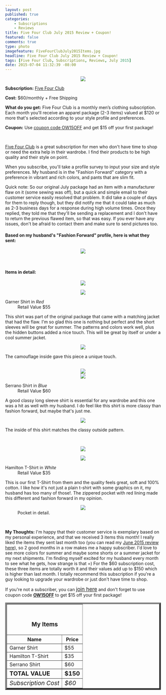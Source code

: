 ```yaml
---
layout: post
published: true
categories: 
    - Subscriptions
    - Reviews
title: Five Four Club July 2015 Review + Coupon!
featured: false
comments: true
type: photo
imagefeature: FiveFourClubJuly2015Items.jpg
headline: Five Four Club July 2015 Review + Coupon!
tags: [Five Four Club, Subscriptions, Reviews, July 2015]
date: 2015-07-04 11:32:39 -08:00
---
```


<center><img src='/images/FiveFourClubJuly2015Package.jpg'></center>
<p><b>Subscription:</b> <a href="http://fivefourclub.7eer.net/c/164125/122548/2570" target="_blank">Five Four Club</a></p>
<p><b>Cost:</b> $60/monthly + Free Shipping</p>
<p><b>What do you get:</b> Five Four Club is a monthly men’s clothing subscription. Each month you'll receive an apparel package (2-3 items) valued at $120 or more that's selected according to your style profile and preferences.</p>
<p><b>Coupon:</b> Use <a href="http://fivefourclub.7eer.net/c/164125/122548/2570" target="_blank">coupon code OW15OFF</a> and get $15 off your first package!</p>
<br>

<p><a href="http://fivefourclub.7eer.net/c/164125/122548/2570" target="_blank">Five Four Club</a> is a great subscription for men who don't have time to shop or need the extra help in their wardrobe. I find their products to be high quality and their style on point.</p>

<p>When you subscribe, you'll take a profile survey to input your size and style preferences. My husband is in the "Fashion Forward" category with a preference in vibrant and rich colors, and pants that are slim fit.</p>

<p>Quick note: So our original July package had an item with a manufacturer flaw on it (some sewing was off), but a quick and simple email to their customer service easily resolved that problem. It did take a couple of days for them to reply though, but they did notify me that it could take as much as 2-3 business days for a response during high volume times. Once they replied, they told me that they'll be sending a replacement and I don't have to return the previous flawed item, so that was easy. If you ever have any issues, don't be afraid to contact them and make sure to send pictures too.</p>

<H4>Based on my husband's "Fashion Forward" profile, here is what they sent:</H4>
<p><center><img src='/images/FiveFourClubJuly2015Items.jpg'></center></p>
<br>

<H4>Items in detail:</H4>
<p><center><img src='/images/FiveFourClubJuly2015Shirt1.jpg'></center></p>
<center><img src='/images/FiveFourClubJuly2015Shirt.jpg'></center>
<DL>
<DT>Garner Shirt in <i>Red</i></DT>
<DD>Retail Value $55</DD>
</DL>

<p>This shirt was part of the original package that came with a matching jacket that had the flaw. I'm so glad this one is nothing but perfect and the short sleeves will be great for summer. The patterns and colors work well, plus the hidden buttons added a nice touch. This will be great by itself or under a cool summer jacket.</p>

<center><img src='/images/FiveFourClubJuly2015Shirt1b.jpg'></center>
<p>The camouflage inside gave this piece a unique touch.</p>
<br>

<center><img src='/images/FiveFourClubJuly2015Shirt2.jpg'></center>
<center><img src='/images/FiveFourClubJuly2015Shirt2Spread.jpg'></center>
<DL>
<DT>Serrano Shirt in <i>Blue</i></DT>
<DD>Retail Value $60</DD>
</DL>

<p>A good classy long sleeve shirt is essential for any wardrobe and this one was a hit as well with my husband. I do feel like this shirt is more classy than fashion forward, but maybe that's just me.</p> 

<center><img src='/images/FiveFourClubJuly2015Shirt2Inside.jpg'></center>
<p>The inside of this shirt matches the classy outside pattern.</p>
<br>

<p><center><img src='/images/FiveFourClubJuly2015Tshirt1.jpg'></center></p>
<center><img src='/images/FiveFourClubJuly2015Tshirt.jpg'></center>
<DL>
<DT>Hamilton T-Shirt in <i>White</i></DT>
<DD>Retail Value $35</DD>
</DL>

<p>This is our first T-Shirt from them and the quality feels great, soft and 100% cotton. I like how it's not just a plain t-shirt with some graphics on it, my husband has too many of those!. The zippered pocket with red lining made this different and fashion forward in my opinion.</p>
<figure>
      <center><img src='/images/FiveFourClubJuly2015Tshirtpocket.jpg'></center>
      <figcaption>Pocket in detail.</figcaption>
</figure>
<br>

<p><i class="icon-exclamation-sign"></i><b> My Thoughts:</b> I'm happy that their customer service is exemplary based on my personal experience, and that we received 3 items this month! I really liked the items they sent last month too (you can read my <a href="http://whatsupmailbox.com/subscriptions/reviews/Five-Four-Club-June-2015-Review/" target="_blank">June 2015 review here</a>), so 2 good months in a row makes me a happy subscriber. I'd love to see more colors for summer and maybe some shorts or a summer jacket for my next shipments. I'm finding myself excited for my husband every month to see what he gets, how strange is that =) For the $60 subscription cost, these three items are totally worth it and their values add up to $150 which is higher than last month. I totally recommend this subscription if you're a guy looking to upgrade your wardrobe or just don't have time to shop.</p>

<p>If you're not a subscriber, you can <a href="http://fivefourclub.7eer.net/c/164125/122548/2570" target="_blank"><big>join here</big></a> and don't forget to use coupon code <a href="http://fivefourclub.7eer.net/c/164125/122548/2570" target="_blank"><b>OW15OFF</b></a> to get $15 off your first package!</p>

<TABLE  BORDER="5" style="width:100%">
   <TR>
      <TH COLSPAN="2">
         <H3><BR><center>My Items</center></H3>
      </TH>
   </TR>
      <TH>Name</TH>
      <TH>Price</TH>
  <TR>
      <TD>Garner Shirt</TD>
      <TD>$55</TD>
   </TR>
   <TR>
      <TD>Hamilton T-Shirt</TD>
      <TD>$35</TD>
   </TR>
   <TR>
      <TD>Serrano Shirt</TD>
      <TD>$60</TD>
   </TR>
   <TR>
      <TD><b><big>TOTAL VALUE</big></b></TD>
      <TD><b><big>$150</big></b></TD>
   </TR>
   <TR>
      <TD><i><big>Subscription Cost</big></i></TD>
      <TD><i><big>$60</big></i></TD>
   </TR>
</TABLE>
